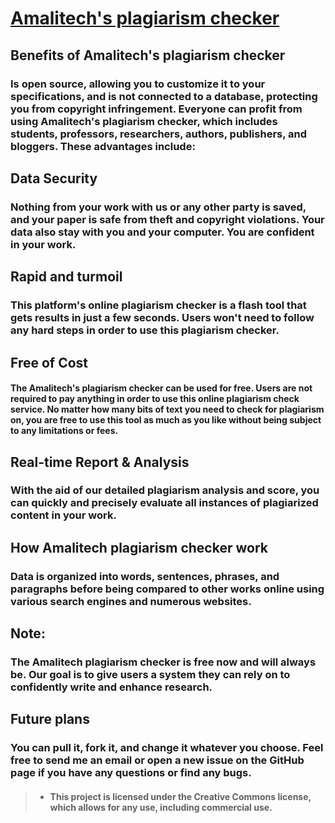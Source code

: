 # [Amalitech's plagiarism checker](https://playjuhrizuhm.github.io)


## Benefits of Amalitech's plagiarism checker

### Is open source, allowing you to customize it to your specifications, and is not connected to a database, protecting you from copyright infringement. Everyone can profit from using Amalitech's plagiarism checker, which includes students, professors, researchers, authors, publishers, and bloggers. These advantages include:

## Data Security

### Nothing from your work with us or any other party is saved, and your paper is safe from theft and copyright violations. Your data also stay with you and your computer. You are confident in your work.

## Rapid and turmoil

### This platform's online plagiarism checker is a flash tool that gets results in just a few seconds. Users won't need to follow any hard steps in order to use this plagiarism checker.

## Free of Cost

#### The Amalitech's plagiarism checker can be used for free. Users are not required to pay anything in order to use this online plagiarism check service. No matter how many bits of text you need to check for plagiarism on, you are free to use this tool as much as you like without being subject to any limitations or fees.
## Real-time Report & Analysis

### With the aid of our detailed plagiarism analysis and score, you can quickly and precisely evaluate all instances of plagiarized content in your work.


## How Amalitech plagiarism checker work

### Data is organized into words, sentences, phrases, and paragraphs before being compared to other works online using various search engines and numerous websites.


## Note:

### The Amalitech plagiarism checker is free now and will always be. Our goal is to give users a system they can rely on to confidently write and enhance research.
## Future plans

### You can pull it, fork it, and change it whatever you choose. Feel free to send me an email or open a new issue on the GitHub page if you have any questions or find any bugs.



> * #### This project is licensed under the Creative Commons license, which allows for any use, including commercial use.
